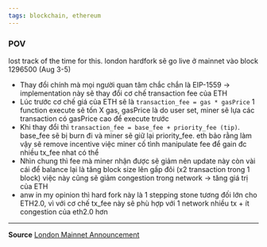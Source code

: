 ```yaml
---
tags: blockchain, ethereum
---
```


### POV

lost track of the time for this. london hardfork sẽ go live ở mainnet vào block 1296500 (Aug 3-5)
- Thay đổi chính mà mọi người quan tâm chắc chắn là EIP-1559 -> implementation này sẽ thay đổi cơ chế transaction fee của ETH
- Lúc trước cơ chế giá của ETH sẽ là `transaction_fee = gas * gasPrice` 1 function execute sẽ tốn X gas, gasPrice là do user set, miner sẽ lựa các transaction có gasPrice cao để execute trước
- Khi thay đổi thì `transaction_fee = base_fee + priority_fee (tip)`. base_fee sẽ bị burn đi và miner sẽ giữ lại priority_fee. eth bảo rằng làm vậy sẽ remove incentive việc miner cố tình manipulate fee để gain đc nhiều tx_fee nhat có thể
- Nhìn chung thì fee mà miner nhận được sẽ giảm nên update này còn vài cái để balance lại là tăng block size lên gấp đôi (x2 transaction trong 1 block) việc này cũng sẽ giảm congestion trong network -> tăng giá trị của ETH
- anw in my opinion thì hard fork này là 1 stepping stone tương đối lớn cho ETH2.0, vì với cơ chế tx_fee này sẽ phù hợp với 1 network nhiều tx + ít congestion của eth2.0 hơn

---

**Source**
[London Mainnet Announcement](https://blog.ethereum.org/2021/07/15/london-mainnet-announcement/)